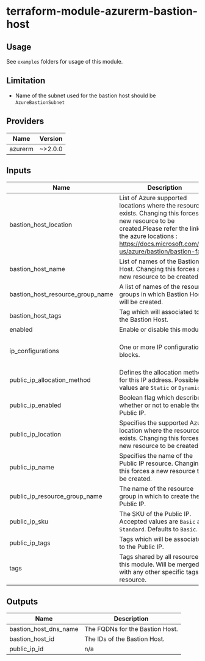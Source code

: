 # terraform-module-azurerm-bastion-host

## Usage
See `examples` folders for usage of this module.

## Limitation
- Name of the subnet used for the bastion host should be `AzureBastionSubnet`

<!-- BEGINNING OF PRE-COMMIT-TERRAFORM DOCS HOOK -->
## Providers

| Name | Version |
|------|---------|
| azurerm | ~>2.0.0 |

## Inputs

| Name | Description | Type | Default | Required |
|------|-------------|------|---------|:-----:|
| bastion\_host\_location | List of Azure supported locations where the resource exists. Changing this forces a new resource to be created.Please refer the link for the azure locations : https://docs.microsoft.com/en-us/azure/bastion/bastion-faq | `string` | `""` | no |
| bastion\_host\_name | List of names of the Bastion Host. Changing this forces a new resource to be created. | `string` | `""` | no |
| bastion\_host\_resource\_group\_name | A list of names of the resource groups in which Bastion Host will be created. | `string` | `""` | no |
| bastion\_host\_tags | Tag which will associated to the Bastion Host. | `map` | `{}` | no |
| enabled | Enable or disable this module. | `bool` | `true` | no |
| ip\_configurations | One or more IP configuration blocks. | `list(object({ name = string, subnet_id = string }))` | `[]` | no |
| public\_ip\_allocation\_method | Defines the allocation method for this IP address. Possible values are `Static` or `Dynamic`. | `string` | `"Dynamic"` | no |
| public\_ip\_enabled | Boolean flag which describes whether or not to enable the Public IP. | `bool` | `false` | no |
| public\_ip\_location | Specifies the supported Azure location where the resource exists. Changing this forces a new resource to be created. | `string` | `""` | no |
| public\_ip\_name | Specifies the name of the Public IP resource. Changing this forces a new resource to be created. | `string` | `""` | no |
| public\_ip\_resource\_group\_name | The name of the resource group in which to create the Public IP. | `string` | `""` | no |
| public\_ip\_sku | The SKU of the Public IP. Accepted values are `Basic` and `Standard`. Defaults to `Basic`. | `string` | `"Basic"` | no |
| public\_ip\_tags | Tags which will be associated to the Public IP. | `map` | `{}` | no |
| tags | Tags shared by all resources of this module. Will be merged with any other specific tags by resource. | `map` | `{}` | no |

## Outputs

| Name | Description |
|------|-------------|
| bastion\_host\_dns\_name | The FQDNs for the Bastion Host. |
| bastion\_host\_id | The IDs of the Bastion Host. |
| public\_ip\_id | n/a |

<!-- END OF PRE-COMMIT-TERRAFORM DOCS HOOK -->
